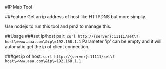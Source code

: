 #IP Map Tool

##Feature
Get an ip address of host like HTTPDNS but more simpliy.

Use nodejs to run this tool and pm2 to manage this.

##Usage
###set ip/host pair:
`curl http://{server}:11111/set\?host\=www.aaa.com\&ip\=192.168.1.1`
Parameter 'ip' can be empty and it will automatic get the ip of client connection.

###get ip of host:
`curl http://{server}:11111/set\?host\=www.aaa.com\&ip\=192.168.1.1`
